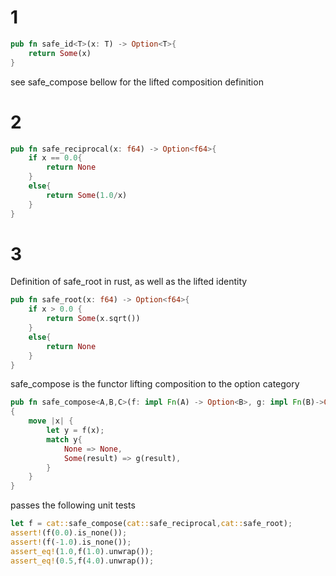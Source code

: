 # 1
```rust
pub fn safe_id<T>(x: T) -> Option<T>{
	return Some(x)
}
```

see safe_compose bellow for the lifted composition definition


# 2
```rust
pub fn safe_reciprocal(x: f64) -> Option<f64>{
	if x == 0.0{
		return None
	}
	else{
		return Some(1.0/x)
	}
}
```
# 3
Definition of safe_root in rust, as well as the lifted identity
```rust
pub fn safe_root(x: f64) -> Option<f64>{
	if x > 0.0 {
		return Some(x.sqrt())
	}
	else{
		return None
	}
}


```


safe_compose is the functor lifting composition to the option category

```rust
pub fn safe_compose<A,B,C>(f: impl Fn(A) -> Option<B>, g: impl Fn(B)->Option<C>) -> impl Fn(A) -> Option<C>
{
	move |x| {
		let y = f(x);
		match y{
			None => None,
			Some(result) => g(result),
		}
	}
}
```

passes the following unit tests
```rust
let f = cat::safe_compose(cat::safe_reciprocal,cat::safe_root);
assert!(f(0.0).is_none());
assert!(f(-1.0).is_none());
assert_eq!(1.0,f(1.0).unwrap());
assert_eq!(0.5,f(4.0).unwrap());
```